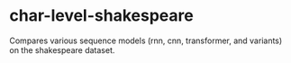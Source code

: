 # char-level-shakespeare
Compares various sequence models (rnn, cnn, transformer, and variants) on the shakespeare dataset.
